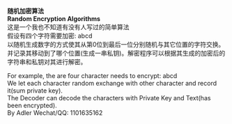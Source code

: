 **随机加密算法**<br>
**Random Encryption Algorithms**<br>
这是一个我也不知道有没有人写过的简单算法<br>
假设有四个字符需要加密: abcd<br>
以随机生成数字的方式使其从第0位到最后一位分别随机与其它位置的字符交换。<br>
并记录其移动到了哪个位置(生成一串私钥)。解密程序可以根据其生成的加密后的字符串和私钥对其进行解密。<br>

For example, the are four character needs to encrypt: abcd<br>
We let each character random exchange with other character and record it(sum private key).<br>
The Decoder can decode the characters with Private Key and Text(has been encrypted).<br>
By Adler
Wechat/QQ: 1101635162
